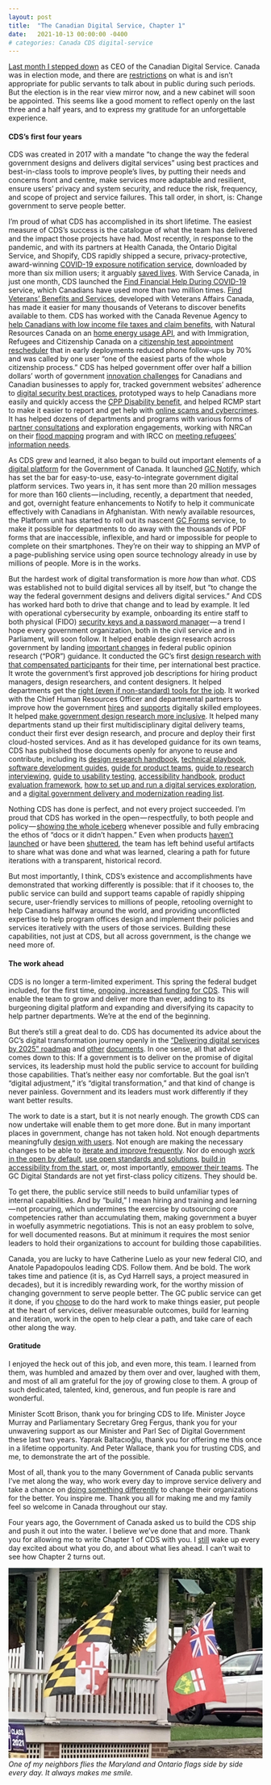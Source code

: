 ```yaml
---
layout: post
title:  "The Canadian Digital Service, Chapter 1"
date:   2021-10-13 00:00:00 -0400
# categories: Canada CDS digital-service
---
```


[Last month I stepped down](https://twitter.com/aaronsnow/status/1433122521289826313) as CEO of the Canadian Digital Service. Canada was in election mode, and there are [restrictions](https://www.canada.ca/en/privy-council/services/publications/guidelines-conduct-ministers-state-exempt-staff-public-servants-election.html) on what is and isn’t appropriate for public servants to talk about in public during such periods. But the election is in the rear view mirror now, and a new cabinet will soon be appointed. This seems like a good moment to reflect openly on the last three and a half years, and to express my gratitude for an unforgettable experience.

<!--more-->

#### CDS’s first four years

CDS was created in 2017 with a mandate “to change the way the federal government designs and delivers digital services” using best practices and best-in-class tools to improve people’s lives, by putting their needs and concerns front and centre, make services more adaptable and resilient, ensure users’ privacy and system security, and reduce the risk, frequency, and scope of project and service failures. This tall order, in short, is: Change government to serve people better.

I’m proud of what CDS has accomplished in its short lifetime. The easiest measure of CDS’s success is the catalogue of what the team has delivered and the impact those projects have had. Most recently, in response to the pandemic, and with its partners at Health Canada, the Ontario Digital Service, and Shopify, CDS rapidly shipped a secure, privacy-protective, award-winning [COVID-19 exposure notification service](http://canada.ca/covid-alert), downloaded by more than six million users; it arguably [saved lives](https://www.thestar.com/news/canada/2021/08/24/how-many-lives-did-canadas-covid-19-alert-app-save-this-new-study-did-the-math.html). With Service Canada, in just one month, CDS launched the [Find Financial Help During COVID-19](https://canada.ca/coronavirus-benefits) service, which Canadians have used more than two million times. [Find Veterans’ Benefits and Services](https://benefits-avantages.veterans.gc.ca/), developed with Veterans Affairs Canada, has made it easier for many thousands of Veterans to discover benefits available to them. CDS has worked with the Canada Revenue Agency to [help Canadians with low income file taxes and claim benefits](https://claim-tax-benefits.herokuapp.com/start), with Natural Resources Canada on an [home energy usage API](https://github.com/cds-snc/nrcan-energuide-api-poc), and with Immigration, Refugees and Citizenship Canada on a [citizenship test appointment rescheduler](https://digital.canada.ca/2018/10/23/human-story-behind-citizenship/) that in early deployments reduced phone follow-ups by 70% and was called by one user “one of the easiest parts of the whole citizenship process.” CDS has helped government offer over half a billion dollars’ worth of government [innovation challenges](https://impact.canada.ca) for Canadians and Canadian businesses to apply for, tracked government websites’ adherence to [digital security best practices](https://cds-snc.github.io/track-web-security-compliance/), prototyped ways to help Canadians more easily and quickly access the [CPP Disability benefit](https://cds-snc.github.io/cpp-disability-documentation/), and helped RCMP start to make it easier to report and get help with [online scams and cybercrimes](https://cds-snc.github.io/rcmp-report-a-cybercrime-alpha-documentation/home/). It has helped dozens of departments and programs with various forms of [partner consultations](https://docs.google.com/document/d/1KdOyFLnDA8BY77qwRIXXPxucreYwguvGKilFJmOD3xA/edit#) and exploration engagements, working with NRCan on their [flood mapping](https://github.com/cds-snc/exploration-documentation/blob/main/images/CDS_Exploration_Final_Report_NRCan_Flood_Mapping.pdf) program and with IRCC on [meeting refugees’ information needs](https://github.com/cds-snc/exploration-documentation/blob/main/images/Final_Report_EN-IRCC_Refugee_Information_Needs.pdf).

As CDS grew and learned, it also began to build out important elements of a [digital platform](https://ash.harvard.edu/files/ash/files/293091_hvd_ash_gvmnt_as_platform_v2.pdf) for the Government of Canada. It launched [GC Notify](https://notification.canada.ca/), which has set the bar for easy-to-use, easy-to-integrate government digital platform services. Two years in, it has sent more than 20 million messages for more than 160 clients — including, recently, a department that needed, and got, overnight feature enhancements to Notify to help it communicate effectively with Canadians in Afghanistan. With newly available resources, the Platform unit has started to roll out its nascent [GC Forms](https://articles.alpha.canada.ca/forms-formulaires/) service, to make it possible for departments to do away with the thousands of PDF forms that are inaccessible, inflexible, and hard or impossible for people to complete on their smartphones. They’re on their way to shipping an MVP of a page-publishing service using open source technology already in use by millions of people. More is in the works.

But the hardest work of digital transformation is more _how_ than _what_. CDS was established not to build digital services all by itself, but “to change the way the federal government designs and delivers digital services.” And CDS has worked hard both to drive that change and to lead by example. It led with operational cybersecurity by example, onboarding its entire staff to both physical (FIDO) [security keys and a password manager](https://digital.canada.ca/2019/08/15/we-take-security-seriously-why-everyone-at-cds-has-security-keys/) — a trend I hope every government organization, both in the civil service and in Parliament, will soon follow. It helped enable design research across government by landing [important changes](https://digital.canada.ca/2019/06/26/scaling-design-research-in-the-government-of-canada/) in federal public opinion research (“POR”) guidance. It conducted the GC’s first [design research with that compensated participants](https://digital.canada.ca/2021/02/23/reflecting-on-what-i-learned-from-working-on-design-research-operations/) for their time, per international best practice. It wrote the government’s first approved job descriptions for hiring product managers, design researchers, and content designers. It helped departments get the [right (even if non-standard) tools for the job](https://digital.canada.ca/2018/06/27/tools-to-do-good-work/). It worked with the Chief Human Resources Officer and departmental partners to improve how the government [hires](https://digital.canada.ca/2019/03/18/attracting-and-recruiting-top-talent-with-a-little-help-from-our-friends/) and [supports](https://digital.canada.ca/2021/03/18/busting-talent-myths-to-hire-multidisciplinary-teams/) digitally skilled employees. It helped [make government design research more inclusive](https://digital.canada.ca/2021/01/07/how-people-in-government-are-making-their-research-more-inclusive/). It helped many departments stand up their first multidisciplinary digital delivery teams, conduct their first ever design research, and procure and deploy their first cloud-hosted services. And as it has developed guidance for its own teams, CDS has published those documents openly for anyone to reuse and contribute, including its [design research handbook](https://cds-snc.github.io/design-research-handbook/), [technical playbook](https://cds-snc.github.io/technical-playbook-manuel-technique/), [software development guides](https://github.com/cds-snc/docs/tree/main/development), [guide for product teams](https://cds-snc.github.io/guide-product-teams-equipes-produits/), [guide to research interviewing](https://digital.canada.ca/tools-and-resources/guide-interviewing/), [guide to usability testing](https://digital.canada.ca/tools-and-resources/guide-usability-testing/), [accessibility handbook](https://digital.canada.ca/a11y), [product evaluation framework](https://digital.canada.ca/tools-and-resources/evaluation-framework/), [how to set up and run a digital services exploration](https://github.com/cds-snc/exploration-documentation), and a [digital government delivery and modernization reading list](https://digital.canada.ca/tools-and-resources/digital-reading-list/).

Nothing CDS has done is perfect, and not every project succeeded. I’m proud that CDS has worked in the open — respectfully, to both people and policy — [showing the whole iceberg](https://digital.canada.ca/2018/07/31/showing-the-whole-iceberg/) whenever possible and fully embracing the ethos of “docs or it didn’t happen.” Even when products [haven’t launched](https://cds-snc.github.io/claim-tax-benefits-documentation/information-about-claim-tax-benefits/) or have been [shuttered](https://github.com/cds-snc/ircc-rescheduler), the team has left behind useful artifacts to share what was done and what was learned, clearing a path for future iterations with a transparent, historical record.

But most importantly, I think, CDS’s existence and accomplishments have demonstrated that working differently is possible: that if it chooses to, the public service can build and support teams capable of rapidly shipping secure, user-friendly services to millions of people, retooling overnight to help Canadians halfway around the world, and providing unconflicted expertise to help program offices design and implement their policies and services iteratively with the users of those services. Building these capabilities, not just at CDS, but all across government, is the change we need more of.

#### The work ahead

CDS is no longer a term-limited experiment. This spring the federal budget included, for the first time, [ongoing, increased funding for CDS](https://www.budget.gc.ca/2021/report-rapport/p4-en.html#268). This will enable the team to grow and deliver more than ever, adding to its burgeoning digital platform and expanding and diversifying its capacity to help partner departments. We’re at the end of the beginning.

But there’s still a great deal to do. CDS has documented its advice about the GC’s digital transformation journey openly in the [“Delivering digital services by 2025” roadmap](https://digital.canada.ca/roadmap-2025) and [other](https://docs.google.com/document/d/14DtnqlYL_vwzXmC3Ia5aYwlj4dDHTn4XBvATf6YcrUk/) [documents](https://docs.google.com/presentation/d/1w5TDiybyik2VR7YJd6h49Mim3yStS_8-Buo8HvkKgIQ/). In one sense, all that advice comes down to this: If a government is to deliver on the promise of digital services, its leadership must hold the public service to account for building those capabilities. That’s neither easy nor comfortable. But the goal isn’t “digital adjustment,” it’s “digital transformation,” and that kind of change is never painless. Government and its leaders must work differently if they want better results.

The work to date is a start, but it is not nearly enough. The growth CDS can now undertake will enable them to get more done. But in many important places in government, change has not taken hold. Not enough departments meaningfully [design with users](https://www.canada.ca/en/government/system/digital-government/government-canada-digital-standards.html#ds1). Not enough are making the necessary changes to be able to [iterate and improve frequently](https://www.canada.ca/en/government/system/digital-government/government-canada-digital-standards.html#ds2). Nor do enough [work in the open by default](https://www.canada.ca/en/government/system/digital-government/government-canada-digital-standards.html#ds3), [use open standards and solutions](https://www.canada.ca/en/government/system/digital-government/government-canada-digital-standards.html#ds4), [build in accessibility from the start](https://www.canada.ca/en/government/system/digital-government/government-canada-digital-standards.html#ds6), or, most importantly, [empower their teams](https://www.canada.ca/en/government/system/digital-government/government-canada-digital-standards.html#ds7). The GC Digital Standards are not yet first-class policy citizens. They should be.

To get there, the public service still needs to build unfamiliar types of internal capabilities. And by “build,” I mean hiring and training and learning — not procuring, which undermines the exercise by outsourcing core competencies rather than accumulating them, making government a buyer in woefully asymmetric negotiations. This is not an easy problem to solve, for well documented reasons. But at minimum it requires the most senior leaders to hold their organizations to account for building those capabilities.

Canada, you are lucky to have Catherine Luelo as your new federal CIO, and Anatole Papadopoulos leading CDS. Follow them. And be bold. The work takes time and patience (it is, as Cyd Harrell says, a project measured in decades), but it is incredibly rewarding work, for the worthy mission of changing government to serve people better. The GC public service can get it done, if you [choose](https://digital.canada.ca/our-values/) to do the hard work to make things easier, put people at the heart of services, deliver measurable outcomes, build for learning and iteration, work in the open to help clear a path, and take care of each other along the way.

#### Gratitude

I enjoyed the heck out of this job, and even more, this team. I learned from them, was humbled and amazed by them over and over, laughed with them, and most of all am grateful for the joy of growing close to them. A group of such dedicated, talented, kind, generous, and fun people is rare and wonderful.

Minister Scott Brison, thank you for bringing CDS to life. Minister Joyce Murray and Parliamentary Secretary Greg Fergus, thank you for your unwavering support as our Minister and Parl Sec of Digital Government these last two years. Yaprak Baltacıoğlu, thank you for offering me this once in a lifetime opportunity. And Peter Wallace, thank you for trusting CDS, and me, to demonstrate the art of the possible.

Most of all, thank you to the many Government of Canada public servants I’ve met along the way, who work every day to improve service delivery and take a chance on [doing something differently](https://twitter.com/LauraPortal347/status/1192086651570401280) to change their organizations for the better. You inspire me. Thank you all for making me and my family feel so welcome in Canada throughout our stay.

Four years ago, the Government of Canada asked us to build the CDS ship and push it out into the water. I believe we’ve done that and more. Thank you for allowing me to write Chapter 1 of CDS with you. I [still](https://digital.canada.ca/2018/10/19/hello-world-canada/) wake up every day excited about what you do, and about what lies ahead. I can’t wait to see how Chapter 2 turns out.


![](/assets/images/maryland-and-ontario-flags.jpg)
*One of my neighbors flies the Maryland and Ontario flags side by side every day. It always makes me smile.*
